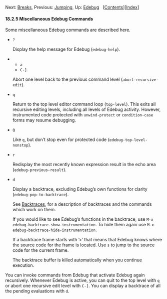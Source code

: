 <!-- This is the GNU Emacs Lisp Reference Manual
corresponding to Emacs version 27.2.

Copyright (C) 1990-1996, 1998-2021 Free Software Foundation,
Inc.

Permission is granted to copy, distribute and/or modify this document
under the terms of the GNU Free Documentation License, Version 1.3 or
any later version published by the Free Software Foundation; with the
Invariant Sections being "GNU General Public License," with the
Front-Cover Texts being "A GNU Manual," and with the Back-Cover
Texts as in (a) below.  A copy of the license is included in the
section entitled "GNU Free Documentation License."

(a) The FSF's Back-Cover Text is: "You have the freedom to copy and
modify this GNU manual.  Buying copies from the FSF supports it in
developing GNU and promoting software freedom." -->

<!-- Created by GNU Texinfo 6.7, http://www.gnu.org/software/texinfo/ -->

Next: [Breaks](Breaks.html), Previous: [Jumping](Jumping.html), Up: [Edebug](Edebug.html)   \[[Contents](index.html#SEC_Contents "Table of contents")]\[[Index](Index.html "Index")]

#### 18.2.5 Miscellaneous Edebug Commands

Some miscellaneous Edebug commands are described here.

*   `?`

    Display the help message for Edebug (`edebug-help`).

*   *   `a`
    *   `C-]`

    Abort one level back to the previous command level (`abort-recursive-edit`).

*   `q`

    Return to the top level editor command loop (`top-level`). This exits all recursive editing levels, including all levels of Edebug activity. However, instrumented code protected with `unwind-protect` or `condition-case` forms may resume debugging.

*   `Q`

    Like `q`, but don’t stop even for protected code (`edebug-top-level-nonstop`).

*   `r`

    Redisplay the most recently known expression result in the echo area (`edebug-previous-result`).

*   `d`

    Display a backtrace, excluding Edebug’s own functions for clarity (`edebug-pop-to-backtrace`).

    See [Backtraces](Backtraces.html), for a description of backtraces and the commands which work on them.

    If you would like to see Edebug’s functions in the backtrace, use `M-x edebug-backtrace-show-instrumentation`. To hide them again use `M-x edebug-backtrace-hide-instrumentation`.

    If a backtrace frame starts with ‘`>`’ that means that Edebug knows where the source code for the frame is located. Use `s` to jump to the source code for the current frame.

    The backtrace buffer is killed automatically when you continue execution.

You can invoke commands from Edebug that activate Edebug again recursively. Whenever Edebug is active, you can quit to the top level with `q` or abort one recursive edit level with `C-]`. You can display a backtrace of all the pending evaluations with `d`.
